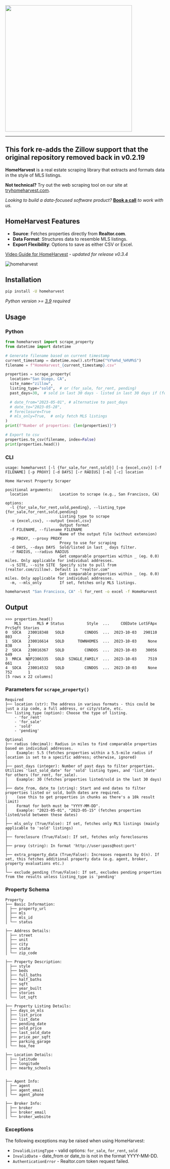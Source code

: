 <img src="https://github.com/ZacharyHampton/HomeHarvest/assets/78247585/d1a2bf8b-09f5-4c57-b33a-0ada8a34f12d" width="400">

---
**This fork re-adds the Zillow support that the original repository removed back in v0.2.19**
---

**HomeHarvest** is a real estate scraping library that extracts and formats data in the style of MLS listings.

**Not technical?** Try out the web scraping tool on our site at [tryhomeharvest.com](https://tryhomeharvest.com).

*Looking to build a data-focused software product?* **[Book a call](https://bunsly.com)** *to work with us.*

## HomeHarvest Features

- **Source**: Fetches properties directly from **Realtor.com**.
- **Data Format**: Structures data to resemble MLS listings.
- **Export Flexibility**: Options to save as either CSV or Excel.

[Video Guide for HomeHarvest](https://youtu.be/J1qgNPgmSLI) - _updated for release v0.3.4_

![homeharvest](https://github.com/ZacharyHampton/HomeHarvest/assets/78247585/b3d5d727-e67b-4a9f-85d8-1e65fd18620a)

## Installation

```bash
pip install -U homeharvest
```
  _Python version >= [3.9](https://www.python.org/downloads/release/python-3100/) required_

## Usage

### Python

```py
from homeharvest import scrape_property
from datetime import datetime

# Generate filename based on current timestamp
current_timestamp = datetime.now().strftime("%Y%m%d_%H%M%S")
filename = f"HomeHarvest_{current_timestamp}.csv"

properties = scrape_property(
  location="San Diego, CA",
  site_name="zillow",
  listing_type="sold",  # or (for_sale, for_rent, pending)
  past_days=30,  # sold in last 30 days - listed in last 30 days if (for_sale, for_rent)

  # date_from="2023-05-01", # alternative to past_days
  # date_to="2023-05-28",
  # foreclosure=True
  # mls_only=True,  # only fetch MLS listings
)
print(f"Number of properties: {len(properties)}")

# Export to csv
properties.to_csv(filename, index=False)
print(properties.head())
```

### CLI 

```
usage: homeharvest [-l {for_sale,for_rent,sold}] [-o {excel,csv}] [-f FILENAME] [-p PROXY] [-d DAYS] [-r RADIUS] [-m] [-c] location
                                                                                                                             
Home Harvest Property Scraper                                                                                                 
                                                                                                                             
positional arguments:                                                                                                         
  location              Location to scrape (e.g., San Francisco, CA)                                                          
                                                                                                                             
options:                                                                                                                      
  -l {for_sale,for_rent,sold,pending}, --listing_type {for_sale,for_rent,sold,pending}                                                        
                        Listing type to scrape                                                                                
  -o {excel,csv}, --output {excel,csv}                                                                                        
                        Output format                                                                                         
  -f FILENAME, --filename FILENAME                                                                                            
                        Name of the output file (without extension)                                                           
  -p PROXY, --proxy PROXY                                                                                                     
                        Proxy to use for scraping                                                                             
  -d DAYS, --days DAYS  Sold/listed in last _ days filter.                                                                           
  -r RADIUS, --radius RADIUS                                                                                                  
                        Get comparable properties within _ (eg. 0.0) miles. Only applicable for individual addresses.
  -s SITE, --site SITE  Specify site to pull from (realtor.com/zillow). Default is "realtor.com"
                        Get comparable properties within _ (eg. 0.0) miles. Only applicable for individual addresses.        
  -m, --mls_only        If set, fetches only MLS listings.
```
```bash
homeharvest "San Francisco, CA" -l for_rent -o excel -f HomeHarvest
```


## Output
```plaintext
>>> properties.head()
    MLS       MLS # Status          Style  ...     COEDate LotSFApx PrcSqft Stories
0  SDCA   230018348   SOLD         CONDOS  ...  2023-10-03   290110     803       2
1  SDCA   230016614   SOLD      TOWNHOMES  ...  2023-10-03     None     838       3
2  SDCA   230016367   SOLD         CONDOS  ...  2023-10-03    30056     649       1
3  MRCA  NDP2306335   SOLD  SINGLE_FAMILY  ...  2023-10-03     7519     661       2
4  SDCA   230014532   SOLD         CONDOS  ...  2023-10-03     None     752       1
[5 rows x 22 columns]
```

### Parameters for `scrape_property()`
```
Required
├── location (str): The address in various formats - this could be just a zip code, a full address, or city/state, etc.
└── listing_type (option): Choose the type of listing.
    - 'for_rent'
    - 'for_sale'
    - 'sold'
    - 'pending'

Optional
├── radius (decimal): Radius in miles to find comparable properties based on individual addresses.
│    Example: 5.5 (fetches properties within a 5.5-mile radius if location is set to a specific address; otherwise, ignored)
│
├── past_days (integer): Number of past days to filter properties. Utilizes 'last_sold_date' for 'sold' listing types, and 'list_date' for others (for_rent, for_sale).
│    Example: 30 (fetches properties listed/sold in the last 30 days)
│
├── date_from, date_to (string): Start and end dates to filter properties listed or sold, both dates are required.
|    (use this to get properties in chunks as there's a 10k result limit)
│    Format for both must be "YYYY-MM-DD".
│    Example: "2023-05-01", "2023-05-15" (fetches properties listed/sold between these dates)
│
├── mls_only (True/False): If set, fetches only MLS listings (mainly applicable to 'sold' listings)
│
├── foreclosure (True/False): If set, fetches only foreclosures
│
├── proxy (string): In format 'http://user:pass@host:port'
│
├── extra_property_data (True/False): Increases requests by O(n). If set, this fetches additional property data (e.g. agent, broker, property evaluations etc.)
│
└── exclude_pending (True/False): If set, excludes pending properties from the results unless listing_type is 'pending'
```

### Property Schema
```plaintext
Property
├── Basic Information:
│ ├── property_url
│ ├── mls
│ ├── mls_id
│ └── status

├── Address Details:
│ ├── street
│ ├── unit
│ ├── city
│ ├── state
│ └── zip_code

├── Property Description:
│ ├── style
│ ├── beds
│ ├── full_baths
│ ├── half_baths
│ ├── sqft
│ ├── year_built
│ ├── stories
│ └── lot_sqft

├── Property Listing Details:
│ ├── days_on_mls
│ ├── list_price
│ ├── list_date
│ ├── pending_date
│ ├── sold_price
│ ├── last_sold_date
│ ├── price_per_sqft
│ ├── parking_garage
│ └── hoa_fee

├── Location Details:
│ ├── latitude
│ ├── longitude
│ ├── nearby_schools


├── Agent Info:
│ ├── agent
│ ├── agent_email
│ └── agent_phone

├── Broker Info:
│ ├── broker
│ ├── broker_email
│ └── broker_website
```

### Exceptions
The following exceptions may be raised when using HomeHarvest:

- `InvalidListingType` - valid options: `for_sale`, `for_rent`, `sold`
- `InvalidDate` - date_from or date_to is not in the format YYYY-MM-DD.
- `AuthenticationError` - Realtor.com token request failed.

